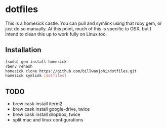 # dotfiles

This is a homesick castle. You can pull and symlink using that ruby gem,
or just do so manually. At this point, much of this is specific to OSX,
but I intend to clean this up to work fully on Linux too.

## Installation

```bash
[sudo] gem install homesick
rbenv rehash
homesick clone https://github.com/billwanjohi/dotfiles.git
homesick symlink [dotfiles]
```

## TODO
*   brew cask install iterm2
*   brew cask install google-drive, twice
*   brew cask install dropbox, twice
*   split mac and linux configurations

